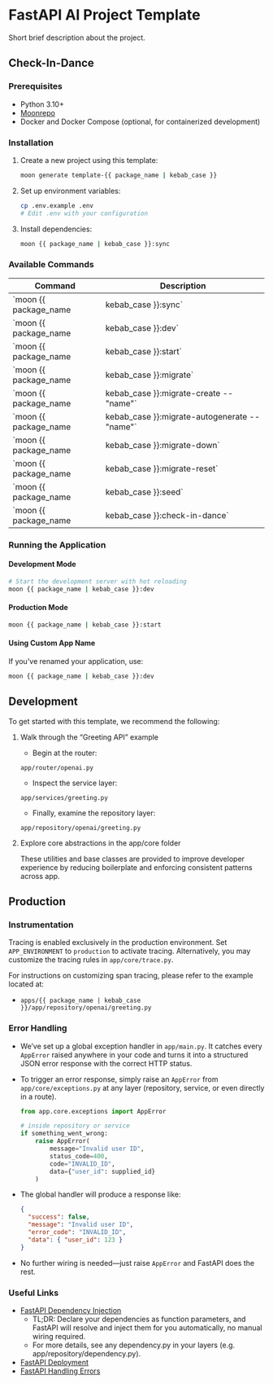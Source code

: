 # FastAPI AI Project Template

Short brief description about the project.

## Check-In-Dance

### Prerequisites

- Python 3.10+
- [Moonrepo](https://moonrepo.dev/docs/getting-started/installation)
- Docker and Docker Compose (optional, for containerized development)

### Installation

1. Create a new project using this template:

    ```bash
    moon generate template-{{ package_name | kebab_case }}
    ```

2. Set up environment variables:

    ```bash
    cp .env.example .env
    # Edit .env with your configuration
    ```

3. Install dependencies:

    ```bash
    moon {{ package_name | kebab_case }}:sync
    ```

### Available Commands

| Command                                          | Description                                                            |
|--------------------------------------------------|------------------------------------------------------------------------|
| `moon {{ package_name | kebab_case }}:sync`                           | Synchronize project dependencies using uv package manager              |
| `moon {{ package_name | kebab_case }}:dev`                            | Start FastAPI development server with hot reload on port {{ port_number }}          |
| `moon {{ package_name | kebab_case }}:start`                          | Launch FastAPI production server on port {{ port_number }}                          |
| `moon {{ package_name | kebab_case }}:migrate`                        | Apply pending Alembic database migrations                              |
| `moon {{ package_name | kebab_case }}:migrate-create -- "name"`       | Create a new empty Alembic migration file with the specified name      |
| `moon {{ package_name | kebab_case }}:migrate-autogenerate -- "name"` | Generate an Alembic migration by detecting model changes automatically |
| `moon {{ package_name | kebab_case }}:migrate-down`                   | Rollback the most recent database migration                            |
| `moon {{ package_name | kebab_case }}:migrate-reset`                  | Reset database by rolling back all migrations (useful for clean slate) |
| `moon {{ package_name | kebab_case }}:seed`                           | Populate database with dummy data using the seeder script              |
| `moon {{ package_name | kebab_case }}:check-in-dance`                 | Complete setup: sync, migrate, and seed in sequence                    |

### Running the Application

#### Development Mode

```bash
# Start the development server with hot reloading
moon {{ package_name | kebab_case }}:dev
```

#### Production Mode

```bash
moon {{ package_name | kebab_case }}:start
```

#### Using Custom App Name

If you've renamed your application, use:

```bash
moon {{ package_name | kebab_case }}:dev
```

## Development

To get started with this template, we recommend the following:

1. Walk through the “Greeting API” example
    - Begin at the router:

    `app/router/openai.py`

    - Inspect the service layer:

    `app/services/greeting.py`

    - Finally, examine the repository layer:

    `app/repository/openai/greeting.py`

2. Explore core abstractions in the app/core folder

    These utilities and base classes are provided to improve developer experience by reducing boilerplate and enforcing consistent patterns across app.

## Production

### Instrumentation

Tracing is enabled exclusively in the production environment. Set `APP_ENVIRONMENT` to `production` to activate tracing. Alternatively, you may customize the tracing rules in `app/core/trace.py`.

For instructions on customizing span tracing, please refer to the example located at:

- `apps/{{ package_name | kebab_case }}/app/repository/openai/greeting.py`

### Error Handling

- We’ve set up a global exception handler in `app/main.py`. It catches every `AppError` raised anywhere in your code and turns it into a structured JSON error response with the correct HTTP status.
- To trigger an error response, simply raise an `AppError` from `app/core/exceptions.py` at any layer (repository, service, or even directly in a route).

  ```python
  from app.core.exceptions import AppError

  # inside repository or service
  if something_went_wrong:
      raise AppError(
          message="Invalid user ID",
          status_code=400,
          code="INVALID_ID",
          data={"user_id": supplied_id}
      )
  ```

- The global handler will produce a response like:

  ```json
  {
    "success": false,
    "message": "Invalid user ID",
    "error_code": "INVALID_ID",
    "data": { "user_id": 123 }
  }
  ```

- No further wiring is needed—just raise `AppError` and FastAPI does the rest.

### Useful Links

- [FastAPI Dependency Injection](https://fastapi.tiangolo.com/tutorial/dependencies/)
  - TL;DR: Declare your dependencies as function parameters, and FastAPI will resolve and inject them for you automatically, no manual wiring required.
  - For more details, see any dependency.py in your layers (e.g. app/repository/dependency.py).
- [FastAPI Deployment](https://fastapi.tiangolo.com/deployment/)
- [FastAPI Handling Errors](https://fastapi.tiangolo.com/tutorial/handling-errors/#install-custom-exception-handlers)
